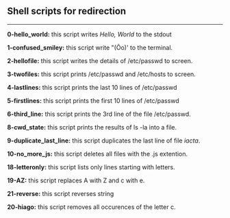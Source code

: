 ## Shell scripts for redirection
---  

__0-hello_world:__ this script writes _Hello, World_ to the stdout
  
__1-confused_smiley:__ this script write "(Ôo)' to the terminal.  

__2-hellofile:__ this script writes the details of /etc/passwd to screen.  

__3-twofiles:__ this script prints /etc/passwd and /etc/hosts to screen.  

__4-lastlines:__ this script prints the last 10 lines of /etc/passwd  

__5-firstlines:__ this script prints the first 10 lines of /etc/passwd  

__6-third_line:__ this script prints the 3rd line of the file /etc/passwd.  

__8-cwd_state:__ this script prints the results of ls -la into a file.  

__9-duplicate_last_line:__ this script duplicates the last line of file _iacta_.  

__10-no_more_js:__ this script deletes all files with the .js extention.  

__18-letteronly:__ this script lists only lines starting with letters.

__19-AZ:__ this script replaces A with Z and c with e.

__21-reverse:__ this script reverses string  


__20-hiago:__ this script removes all occurences of the letter c.
